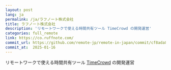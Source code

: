 ```yaml
---
layout: post
lang: ja
permalink: /ja/ラフノート株式会社
title: ラフノート株式会社
description: 'リモートワークで使える時間共有ツール TimeCrowd の開発運営'
categories: full_remote
link: https://co.ruffnote.com/
commit_url: https://github.com/remote-jp/remote-in-japan/commit/cf8ada8eae0f29603e476cd235d4527e9ea268e4
commit_at:  2025-01-16
---
```


<p>リモートワークで使える時間共有ツール <a href="https://timecrowd.net/">TimeCrowd</a> の開発運営</p>
